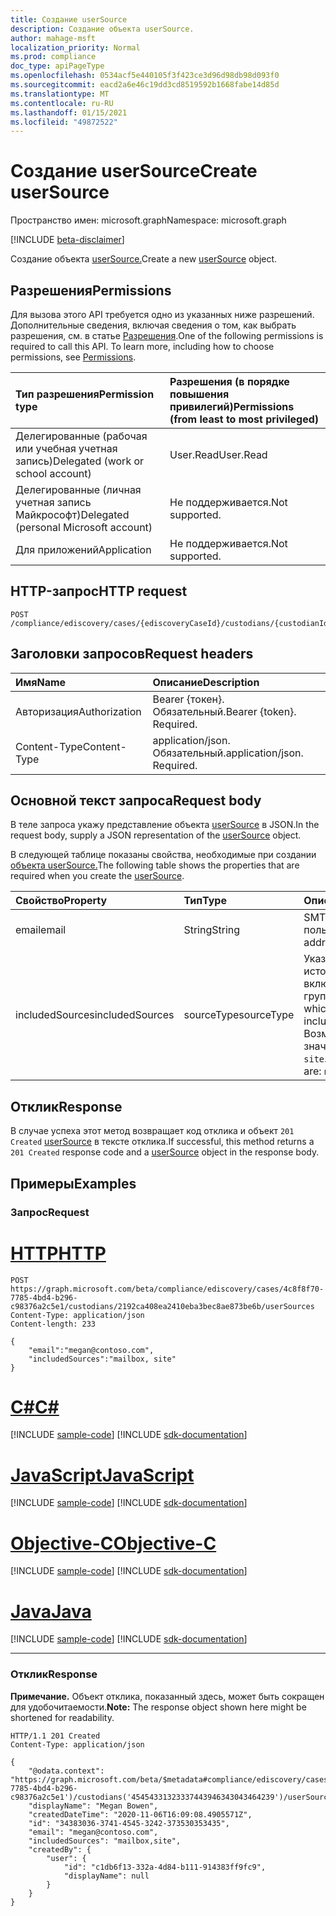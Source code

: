 ```yaml
---
title: Создание userSource
description: Создание объекта userSource.
author: mahage-msft
localization_priority: Normal
ms.prod: compliance
doc_type: apiPageType
ms.openlocfilehash: 0534acf5e440105f3f423ce3d96d98db98d093f0
ms.sourcegitcommit: eacd2a6e46c19dd3cd8519592b1668fabe14d85d
ms.translationtype: MT
ms.contentlocale: ru-RU
ms.lasthandoff: 01/15/2021
ms.locfileid: "49872522"
---
```

# <a name="create-usersource"></a><span data-ttu-id="114ce-103">Создание userSource</span><span class="sxs-lookup"><span data-stu-id="114ce-103">Create userSource</span></span>

<span data-ttu-id="114ce-104">Пространство имен: microsoft.graph</span><span class="sxs-lookup"><span data-stu-id="114ce-104">Namespace: microsoft.graph</span></span>

[!INCLUDE [beta-disclaimer](../../includes/beta-disclaimer.md)]

<span data-ttu-id="114ce-105">Создание объекта [userSource.](../resources/usersource.md)</span><span class="sxs-lookup"><span data-stu-id="114ce-105">Create a new [userSource](../resources/usersource.md) object.</span></span>

## <a name="permissions"></a><span data-ttu-id="114ce-106">Разрешения</span><span class="sxs-lookup"><span data-stu-id="114ce-106">Permissions</span></span>

<span data-ttu-id="114ce-p101">Для вызова этого API требуется одно из указанных ниже разрешений. Дополнительные сведения, включая сведения о том, как выбрать разрешения, см. в статье [Разрешения](/graph/permissions-reference).</span><span class="sxs-lookup"><span data-stu-id="114ce-p101">One of the following permissions is required to call this API. To learn more, including how to choose permissions, see [Permissions](/graph/permissions-reference).</span></span>

|<span data-ttu-id="114ce-109">Тип разрешения</span><span class="sxs-lookup"><span data-stu-id="114ce-109">Permission type</span></span>|<span data-ttu-id="114ce-110">Разрешения (в порядке повышения привилегий)</span><span class="sxs-lookup"><span data-stu-id="114ce-110">Permissions (from least to most privileged)</span></span>|
|:---|:---|
|<span data-ttu-id="114ce-111">Делегированные (рабочая или учебная учетная запись)</span><span class="sxs-lookup"><span data-stu-id="114ce-111">Delegated (work or school account)</span></span>|<span data-ttu-id="114ce-112">User.Read</span><span class="sxs-lookup"><span data-stu-id="114ce-112">User.Read</span></span>|
|<span data-ttu-id="114ce-113">Делегированные (личная учетная запись Майкрософт)</span><span class="sxs-lookup"><span data-stu-id="114ce-113">Delegated (personal Microsoft account)</span></span>|<span data-ttu-id="114ce-114">Не поддерживается.</span><span class="sxs-lookup"><span data-stu-id="114ce-114">Not supported.</span></span>|
|<span data-ttu-id="114ce-115">Для приложений</span><span class="sxs-lookup"><span data-stu-id="114ce-115">Application</span></span>|<span data-ttu-id="114ce-116">Не поддерживается.</span><span class="sxs-lookup"><span data-stu-id="114ce-116">Not supported.</span></span>|

## <a name="http-request"></a><span data-ttu-id="114ce-117">HTTP-запрос</span><span class="sxs-lookup"><span data-stu-id="114ce-117">HTTP request</span></span>

<!-- {
  "blockType": "ignored"
}
-->

``` http
POST /compliance/ediscovery/cases/{ediscoveryCaseId}/custodians/{custodianId}/userSources
```

## <a name="request-headers"></a><span data-ttu-id="114ce-118">Заголовки запросов</span><span class="sxs-lookup"><span data-stu-id="114ce-118">Request headers</span></span>

|<span data-ttu-id="114ce-119">Имя</span><span class="sxs-lookup"><span data-stu-id="114ce-119">Name</span></span>|<span data-ttu-id="114ce-120">Описание</span><span class="sxs-lookup"><span data-stu-id="114ce-120">Description</span></span>|
|:---|:---|
|<span data-ttu-id="114ce-121">Авторизация</span><span class="sxs-lookup"><span data-stu-id="114ce-121">Authorization</span></span>|<span data-ttu-id="114ce-p102">Bearer {токен}. Обязательный.</span><span class="sxs-lookup"><span data-stu-id="114ce-p102">Bearer {token}. Required.</span></span>|
|<span data-ttu-id="114ce-124">Content-Type</span><span class="sxs-lookup"><span data-stu-id="114ce-124">Content-Type</span></span>|<span data-ttu-id="114ce-p103">application/json. Обязательный.</span><span class="sxs-lookup"><span data-stu-id="114ce-p103">application/json. Required.</span></span>|

## <a name="request-body"></a><span data-ttu-id="114ce-127">Основной текст запроса</span><span class="sxs-lookup"><span data-stu-id="114ce-127">Request body</span></span>

<span data-ttu-id="114ce-128">В теле запроса укажу представление объекта [userSource](../resources/usersource.md) в JSON.</span><span class="sxs-lookup"><span data-stu-id="114ce-128">In the request body, supply a JSON representation of the [userSource](../resources/usersource.md) object.</span></span>

<span data-ttu-id="114ce-129">В следующей таблице показаны свойства, необходимые при создании [объекта userSource.](../resources/usersource.md)</span><span class="sxs-lookup"><span data-stu-id="114ce-129">The following table shows the properties that are required when you create the [userSource](../resources/usersource.md).</span></span>

|<span data-ttu-id="114ce-130">Свойство</span><span class="sxs-lookup"><span data-stu-id="114ce-130">Property</span></span>|<span data-ttu-id="114ce-131">Тип</span><span class="sxs-lookup"><span data-stu-id="114ce-131">Type</span></span>|<span data-ttu-id="114ce-132">Описание</span><span class="sxs-lookup"><span data-stu-id="114ce-132">Description</span></span>|
|:---|:---|:---|
|<span data-ttu-id="114ce-133">email</span><span class="sxs-lookup"><span data-stu-id="114ce-133">email</span></span>|<span data-ttu-id="114ce-134">String</span><span class="sxs-lookup"><span data-stu-id="114ce-134">String</span></span>|<span data-ttu-id="114ce-135">SMTP-адрес пользователя.</span><span class="sxs-lookup"><span data-stu-id="114ce-135">SMTP address of the user.</span></span>|
|<span data-ttu-id="114ce-136">includedSources</span><span class="sxs-lookup"><span data-stu-id="114ce-136">includedSources</span></span>|<span data-ttu-id="114ce-137">sourceType</span><span class="sxs-lookup"><span data-stu-id="114ce-137">sourceType</span></span>|<span data-ttu-id="114ce-138">Указывает источники, включенные в эту группу.</span><span class="sxs-lookup"><span data-stu-id="114ce-138">Specifies which sources are included in this group.</span></span> <span data-ttu-id="114ce-139">Возможные значения: `mailbox`, `site`.</span><span class="sxs-lookup"><span data-stu-id="114ce-139">Possible values are: `mailbox`, `site`.</span></span>|

## <a name="response"></a><span data-ttu-id="114ce-140">Отклик</span><span class="sxs-lookup"><span data-stu-id="114ce-140">Response</span></span>

<span data-ttu-id="114ce-141">В случае успеха этот метод возвращает код отклика и объект `201 Created` [userSource](../resources/usersource.md) в тексте отклика.</span><span class="sxs-lookup"><span data-stu-id="114ce-141">If successful, this method returns a `201 Created` response code and a [userSource](../resources/usersource.md) object in the response body.</span></span>

## <a name="examples"></a><span data-ttu-id="114ce-142">Примеры</span><span class="sxs-lookup"><span data-stu-id="114ce-142">Examples</span></span>

### <a name="request"></a><span data-ttu-id="114ce-143">Запрос</span><span class="sxs-lookup"><span data-stu-id="114ce-143">Request</span></span>


# <a name="http"></a>[<span data-ttu-id="114ce-144">HTTP</span><span class="sxs-lookup"><span data-stu-id="114ce-144">HTTP</span></span>](#tab/http)
<!-- {
  "blockType": "request",
  "name": "create_usersource_from_"
}
-->

``` http
POST https://graph.microsoft.com/beta/compliance/ediscovery/cases/4c8f8f70-7785-4bd4-b296-c98376a2c5e1/custodians/2192ca408ea2410eba3bec8ae873be6b/userSources
Content-Type: application/json
Content-length: 233

{
    "email":"megan@contoso.com",
    "includedSources":"mailbox, site"
}
```
# <a name="c"></a>[<span data-ttu-id="114ce-145">C#</span><span class="sxs-lookup"><span data-stu-id="114ce-145">C#</span></span>](#tab/csharp)
[!INCLUDE [sample-code](../includes/snippets/csharp/create-usersource-from--csharp-snippets.md)]
[!INCLUDE [sdk-documentation](../includes/snippets/snippets-sdk-documentation-link.md)]

# <a name="javascript"></a>[<span data-ttu-id="114ce-146">JavaScript</span><span class="sxs-lookup"><span data-stu-id="114ce-146">JavaScript</span></span>](#tab/javascript)
[!INCLUDE [sample-code](../includes/snippets/javascript/create-usersource-from--javascript-snippets.md)]
[!INCLUDE [sdk-documentation](../includes/snippets/snippets-sdk-documentation-link.md)]

# <a name="objective-c"></a>[<span data-ttu-id="114ce-147">Objective-C</span><span class="sxs-lookup"><span data-stu-id="114ce-147">Objective-C</span></span>](#tab/objc)
[!INCLUDE [sample-code](../includes/snippets/objc/create-usersource-from--objc-snippets.md)]
[!INCLUDE [sdk-documentation](../includes/snippets/snippets-sdk-documentation-link.md)]

# <a name="java"></a>[<span data-ttu-id="114ce-148">Java</span><span class="sxs-lookup"><span data-stu-id="114ce-148">Java</span></span>](#tab/java)
[!INCLUDE [sample-code](../includes/snippets/java/create-usersource-from--java-snippets.md)]
[!INCLUDE [sdk-documentation](../includes/snippets/snippets-sdk-documentation-link.md)]

---


### <a name="response"></a><span data-ttu-id="114ce-149">Отклик</span><span class="sxs-lookup"><span data-stu-id="114ce-149">Response</span></span>

<span data-ttu-id="114ce-150">**Примечание.** Объект отклика, показанный здесь, может быть сокращен для удобочитаемости.</span><span class="sxs-lookup"><span data-stu-id="114ce-150">**Note:** The response object shown here might be shortened for readability.</span></span>
<!-- {
  "blockType": "response",
  "truncated": true,
  "@odata.type": "microsoft.graph.userSource"
}
-->

``` http
HTTP/1.1 201 Created
Content-Type: application/json

{
    "@odata.context": "https://graph.microsoft.com/beta/$metadata#compliance/ediscovery/cases('4c8f8f70-7785-4bd4-b296-c98376a2c5e1')/custodians('45454331323337443946343043464239')/userSources/$entity",
    "displayName": "Megan Bowen",
    "createdDateTime": "2020-11-06T16:09:08.4905571Z",
    "id": "34383036-3741-4545-3242-373530353435",
    "email": "megan@contoso.com",
    "includedSources": "mailbox,site",
    "createdBy": {
        "user": {
            "id": "c1db6f13-332a-4d84-b111-914383ff9fc9",
            "displayName": null
        }
    }
}
```
